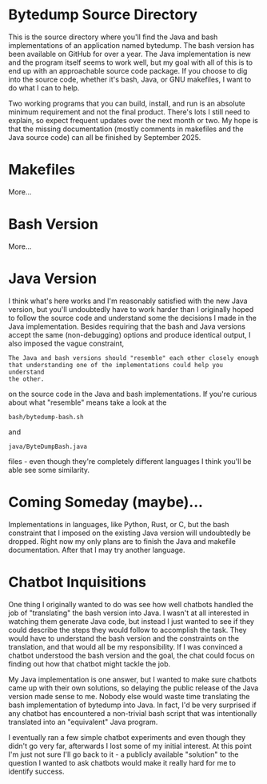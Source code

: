 # Bytedump Source Directory

This is the source directory where you'll find the Java and bash implementations
of an application named bytedump. The bash version has been available on GitHub
for over a year. The Java implementation is new and the program itself seems to
work well, but my goal with all of this is to end up with an approachable source
code package. If you choose to dig into the source code, whether it's bash, Java,
or GNU makefiles, I want to do what I can to help.

Two working programs that you can build, install, and run is an absolute minimum
requirement and not the final product. There's lots I still need to explain, so
expect frequent updates over the next month or two. My hope is that the missing
documentation (mostly comments in makefiles and the Java source code) can all be
finished by September 2025.

# Makefiles

More...

# Bash Version

More...

# Java Version

I think what's here works and I'm reasonably satisfied with the new Java version,
but you'll undoubtedly have to work harder than I originally hoped to follow the
source code and understand some the decisions I made in the Java implementation.
Besides requiring that the bash and Java versions accept the same (non-debugging)
options and produce identical output, I also imposed the vague constraint,

    The Java and bash versions should "resemble" each other closely enough
    that understanding one of the implementations could help you understand
    the other.

on the source code in the Java and bash implementations. If you're curious about
what "resemble" means take a look at the

    bash/bytedump-bash.sh

and

    java/ByteDumpBash.java

files - even though they're completely different languages I think you'll be able
see some similarity.

# Coming Someday (maybe)...

Implementations in languages, like Python, Rust, or C, but the bash constraint
that I imposed on the existing Java version will undoubtedly be dropped. Right
now my only plans are to finish the Java and makefile documentation. After that
I may try another language.

# Chatbot Inquisitions

One thing I originally wanted to do was see how well chatbots handled the job of
"translating" the bash version into Java. I wasn't at all interested in watching
them generate Java code, but instead I just wanted to see if they could describe
the steps they would follow to accomplish the task. They would have to understand
the bash version and the constraints on the translation, and that would all be my
responsibility. If I was convinced a chatbot understood the bash version and the
goal, the chat could focus on finding out how that chatbot might tackle the job.

My Java implementation is one answer, but I wanted to make sure chatbots came up
with their own solutions, so delaying the public release of the Java version made
sense to me. Nobody else would waste time translating the bash implementation of
bytedump into Java. In fact, I'd be very surprised if any chatbot has encountered
a non-trivial bash script that was intentionally translated into an "equivalent"
Java program.

I eventually ran a few simple chatbot experiments and even though they didn't go
very far, afterwards I lost some of my initial interest. At this point I'm just
not sure I'll go back to it - a publicly available "solution" to the question I
wanted to ask chatbots would make it really hard for me to identify success.

